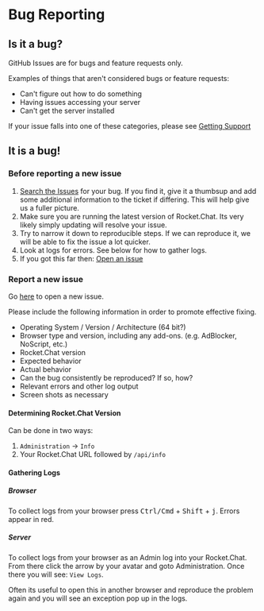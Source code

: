 # Bug Reporting

## Is it a bug?

GitHub Issues are for bugs and feature requests only.

Examples of things that aren't considered bugs or feature requests:

* Can't figure out how to do something
* Having issues accessing your server
* Can't get the server installed

If your issue falls into one of these categories, please see [Getting Support](/../getting-support/)

## It is a bug!

### Before reporting a new issue

1. [Search the Issues](https://github.com/RocketChat/Rocket.Chat/issues) for your bug.  If you find it, give it a thumbsup and add some additional information to the ticket if differing.  This will help give us a fuller picture.
2. Make sure you are running the latest version of Rocket.Chat. Its very likely simply updating will resolve your issue.
3. Try to narrow it down to reproducible steps.  If we can reproduce it, we will be able to fix the issue a lot quicker.
4. Look at logs for errors. See below for how to gather logs.
5. If you got this far then: [Open an issue](https://github.com/RocketChat/Rocket.Chat/issues/new)

### Report a new issue

Go [here](https://github.com/RocketChat/Rocket.Chat/issues/new) to open a new issue.

Please include the following information in order to promote effective fixing.

* Operating System / Version / Architecture (64 bit?)
* Browser type and version, including any add-ons. (e.g. AdBlocker, NoScript, etc.)
* Rocket.Chat version
* Expected behavior
* Actual behavior
* Can the bug consistently be reproduced? If so, how?
* Relevant errors and other log output
* Screen shots as necessary

#### Determining Rocket.Chat Version

Can be done in two ways:

1. `Administration` -> `Info`
2. Your Rocket.Chat URL followed by `/api/info`

#### Gathering Logs

##### Browser

To collect logs from your browser press <kbd>Ctrl/Cmd</kbd> + <kbd>Shift</kbd> + <kbd>j</kbd>. Errors appear in red.

##### Server

To collect logs from your browser as an Admin log into your Rocket.Chat.  From there click the arrow by your avatar and goto Administration.  Once there you will see: `View Logs`.

Often its useful to open this in another browser and reproduce the problem again and you will see an exception pop up in the logs.

